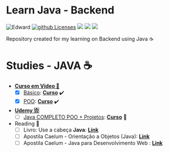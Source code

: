 # Learn Java - Backend
  
![Edward][Badge] 
[![github Licenses][License-badge]][License] 
![][Badge-Java] 
![][Badge-Backend] 
[![][Badge-IDE]][IDE-Link]
 
Repository created for my learning on Backend using Java ☕

# Studies - JAVA ☕
- [**Curso em Vídeo 🎥**](https://www.cursoemvideo.com/)
  - [X] [Básico][Folder-Basic]: [**Curso**][Basic-Course] :heavy_check_mark:
  - [X] [POO][Folder-POO]: [**Curso**][POO-Course] :heavy_check_mark:
- [**Udemy 🈴**](https://www.udemy.com/)
  - [ ] [Java COMPLETO POO + Projetos][Folder-POO-Nelio]: [**Curso**][Udemy-Java-Nelio] 🚧
 
- Reading 📖
  - [ ] Livro: Use a cabeça **Java**: [**Link**][Book-UseHead]
  - [ ] Apostila Caelum - Orientação a Objetos (Java): [**Link**][Caelum-POO]
  - [ ] Apostila Caelum - Java para Desenvolvimento Web : [**Link**][Caelum-WEB]
  
[//]: # (Links bellow)

[License-badge]: https://img.shields.io/github/license/edward-mn/learning-java.svg
[License]: https://opensource.org/licenses/MIT
[Badge]: https://img.shields.io/badge/Courses-Edward-yellow.svg
[Badge-Java]: https://img.shields.io/badge/Learning-Java-brown.svg
[Badge-Backend]: https://img.shields.io/badge/From-Backend-black.svg
[Badge-IDE]: https://img.shields.io/badge/IDE-IntelliJ-purple.svg
[IDE-Link]: https://www.jetbrains.com/idea/download/

[Folder-Basic]: /curso-video/Básico/
[Folder-POO]: /curso-video/POO/ 
[Folder-POO-Nelio]: /udemy/java/

[Basic-Course]: https://www.youtube.com/watch?v=sTX0UEplF54&list=RDCMUCrWvhVmt0Qac3HgsjQK62FQ&start_radio=1&rv=sTX0UEplF54
[POO-Course]: https://www.youtube.com/playlist?list=PLHz_AreHm4dkqe2aR0tQK74m8SFe-aGsY

[Book-UseHead]: https://g.co/kgs/YUwieF
[Caelum-POO]: https://www.caelum.com.br/apostila-java-orientacao-objetos
[Caelum-WEB]: https://www.caelum.com.br/apostila-java-web


[Udemy-Java-Nelio]: https://www.udemy.com/course/java-curso-completo/
